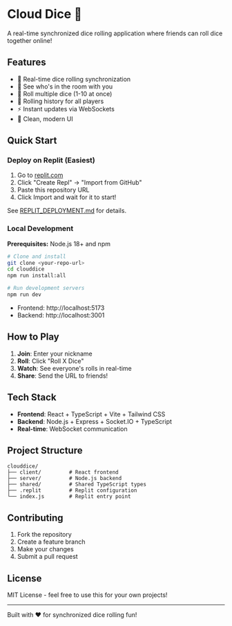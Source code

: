 # Cloud Dice 🎲

A real-time synchronized dice rolling application where friends can roll dice together online!

## Features

- 🎯 Real-time dice rolling synchronization
- 👥 See who's in the room with you  
- 🎲 Roll multiple dice (1-10 at once)
- 📜 Rolling history for all players
- ⚡ Instant updates via WebSockets
- 🎨 Clean, modern UI

## Quick Start

### Deploy on Replit (Easiest)

1. Go to [replit.com](https://replit.com)
2. Click "Create Repl" → "Import from GitHub"
3. Paste this repository URL
4. Click Import and wait for it to start!

See [REPLIT_DEPLOYMENT.md](REPLIT_DEPLOYMENT.md) for details.

### Local Development

**Prerequisites:** Node.js 18+ and npm

```bash
# Clone and install
git clone <your-repo-url>
cd clouddice
npm run install:all

# Run development servers
npm run dev
```

- Frontend: http://localhost:5173
- Backend: http://localhost:3001

## How to Play

1. **Join**: Enter your nickname
2. **Roll**: Click "Roll X Dice" 
3. **Watch**: See everyone's rolls in real-time
4. **Share**: Send the URL to friends!

## Tech Stack

- **Frontend**: React + TypeScript + Vite + Tailwind CSS
- **Backend**: Node.js + Express + Socket.IO + TypeScript  
- **Real-time**: WebSocket communication

## Project Structure

```
clouddice/
├── client/         # React frontend
├── server/         # Node.js backend  
├── shared/         # Shared TypeScript types
├── .replit         # Replit configuration
└── index.js        # Replit entry point
```

## Contributing

1. Fork the repository
2. Create a feature branch
3. Make your changes
4. Submit a pull request

## License

MIT License - feel free to use this for your own projects!

---

Built with ❤️ for synchronized dice rolling fun!